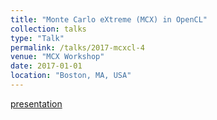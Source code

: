 ```yaml
---
title: "Monte Carlo eXtreme (MCX) in OpenCL"
collection: talks
type: "Talk"
permalink: /talks/2017-mcxcl-4
venue: "MCX Workshop"
date: 2017-01-01
location: "Boston, MA, USA"
---
```

[presentation](http://leimingyu.github.io/files/posters/2_MCX_Workshop_MCX_Training.pdf)
